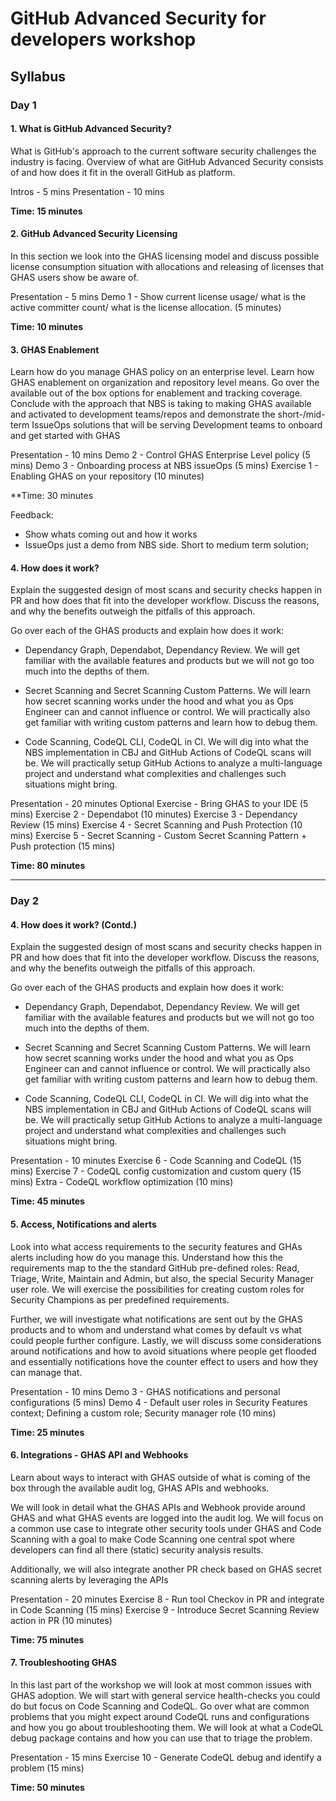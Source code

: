 
# GitHub Advanced Security for developers workshop

## Syllabus

### Day 1

#### 1. What is GitHub Advanced Security? 
What is GitHub's approach to the current software security challenges the industry is facing. Overview of what are GitHub Advanced Security consists of and how does it fit in the overall GitHub as platform.

Intros - 5 mins
Presentation - 10 mins

**Time: 15 minutes**

#### 2. GitHub Advanced Security Licensing
In this section we look into the GHAS licensing model and discuss possible license consumption situation with allocations and releasing of licenses that GHAS users show be aware of.


Presentation - 5 mins
Demo 1 - Show current license usage/ what is the active committer count/ what is the license allocation. (5 minutes)

**Time: 10 minutes**

#### 3. GHAS Enablement
Learn how do you manage GHAS policy on an enterprise level. Learn how GHAS enablement on organization and repository level means. Go over the available out of the box options for enablement and tracking coverage.
Conclude with the approach that NBS is taking to making GHAS available and activated to development teams/repos and demonstrate the short-/mid-term IssueOps solutions that will be serving Development teams to onboard and get started with GHAS 

Presentation - 10 mins
Demo 2 - Control GHAS Enterprise Level policy (5 mins)
Demo 3 - Onboarding process at NBS issueOps (5 mins)
Exercise 1 - Enabling GHAS on your repository (10 minutes)

**Time: 30 minutes

Feedback:
- Show whats coming out and how it works
- IssueOps just a demo from NBS side. Short to medium term solution;


#### 4. How does it work?

Explain the suggested design of most scans and security checks happen in PR and how does that fit into the developer workflow. Discuss the reasons, and why the benefits outweigh the pitfalls of this approach.

Go over each of the GHAS products and explain how does it work:
- Dependancy Graph, Dependabot, Dependancy Review. We will get familiar with the available features and products but we will not go too much into the depths of them. 

- Secret Scanning and Secret Scanning Custom Patterns. We will learn how secret scanning works under the hood and what you as Ops Engineer can and cannot influence or control. We will practically also get familiar with writing custom patterns and learn how to debug them.

- Code Scanning, CodeQL CLI, CodeQL in CI. We will dig into what the NBS implementation in CBJ and GitHub Actions of CodeQL scans will be. We will practically setup GitHub Actions to analyze a multi-language project and understand what complexities and challenges such situations might bring.

Presentation - 20 minutes
Optional Exercise - Bring GHAS to your IDE (5 mins)
Exercise 2 - Dependabot (10 minutes)
Exercise 3 - Dependancy Review (15 mins)
Exercise 4 - Secret Scanning and Push Protection (10 mins)
Exercise 5 - Secret Scanning - Custom Secret Scanning Pattern + Push protection (15 mins)

**Time: 80 minutes**

---

### Day 2


#### 4. How does it work? (Contd.)

Explain the suggested design of most scans and security checks happen in PR and how does that fit into the developer workflow. Discuss the reasons, and why the benefits outweigh the pitfalls of this approach.

Go over each of the GHAS products and explain how does it work:
- Dependancy Graph, Dependabot, Dependancy Review. We will get familiar with the available features and products but we will not go too much into the depths of them. 

- Secret Scanning and Secret Scanning Custom Patterns. We will learn how secret scanning works under the hood and what you as Ops Engineer can and cannot influence or control. We will practically also get familiar with writing custom patterns and learn how to debug them.

- Code Scanning, CodeQL CLI, CodeQL in CI. We will dig into what the NBS implementation in CBJ and GitHub Actions of CodeQL scans will be. We will practically setup GitHub Actions to analyze a multi-language project and understand what complexities and challenges such situations might bring.


Presentation - 10 minutes
Exercise 6 - Code Scanning and CodeQL (15 mins)
Exercise 7 - CodeQL config customization and custom query (15 mins)
Extra - CodeQL workflow optimization (10 mins)

**Time: 45 minutes**

#### 5. Access, Notifications and alerts

Look into what access requirements to the security features and GHAs alerts including how do you manage this. Understand how this the requirements map to the the standard GitHub pre-defined roles: Read, Triage, Write, Maintain and Admin, but also, the special Security Manager user role. We will exercise the possibilities for creating custom roles for Security Champions as per predefined requirements. 

Further, we will investigate what notifications are sent out by the GHAS products and to whom and understand what comes by default vs what could people further configure.
Lastly, we will discuss some considerations around notifications and how to avoid situations where people get flooded and essentially notifications hove the counter effect to users and how they can manage that. 

Presentation - 10 mins
Demo 3 - GHAS notifications and personal configurations (5 mins)
Demo 4 - Default user roles in Security Features context; Defining a custom role; Security manager role (10 mins)

**Time: 25 minutes**

#### 6. Integrations - GHAS API and Webhooks

Learn about ways to interact with GHAS outside of what is coming of the box through the available audit log, GHAS APIs and webhooks. 

We will look in detail what the GHAS APIs and Webhook provide around GHAS and what GHAS events are logged into the audit log. We will focus on a common use case to integrate other security tools under GHAS and Code Scanning with a goal to make Code Scanning one central spot where developers can find all there (static) security analysis results. 

Additionally, we will also integrate another PR check based on GHAS secret scanning alerts by leveraging the APIs


Presentation - 20 minutes
Exercise 8 - Run tool Checkov in PR and integrate in Code Scanning (15 mins)
Exercise 9 - Introduce Secret Scanning Review action in PR (10 minutes)

**Time: 75 minutes**


#### 7. Troubleshooting GHAS

In this last part of the workshop we will look at most common issues with GHAS adoption. We will start with general service health-checks you could do but focus on Code Scanning and CodeQL. Go over what are common problems that you might expect around CodeQL runs and configurations and how you go about troubleshooting them. 
We will look at what a CodeQL debug package contains and how you can use that to triage the problem.

Presentation - 15 mins
Exercise 10 - Generate CodeQL debug and identify a problem (15 mins)

**Time: 50 minutes**
